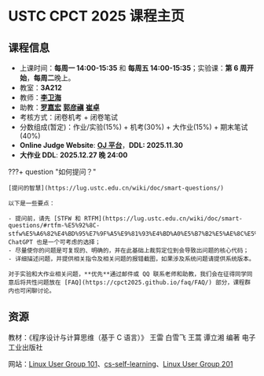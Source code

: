 # USTC CPCT 2025 课程主页

## 课程信息

- 上课时间：**每周一 14:00-15:35** 和 **每周五 14:00-15:35**；实验课：**第 6 周开始**，**每周二**晚上。
- 教室：**3A212**
- 教师：[**李卫海**](mailto:whli@ustc.edu.cn)
- 助教：[**罗嘉宏**](mailto:luojh@mail.ustc.edu.cn) [**郭彦禛**](mailto:yzhguo@mail.ustc.edu.cn) [**崔卓**](mailto:cuizhuo@mail.ustc.edu.cn)
- 考核方式：闭卷机考 + 闭卷笔试
- 分数组成(暂定)：作业/实验(15%) + 机考(30%) + 大作业(15%) + 期末笔试(40%)
- **Online Judge Website**: [**OJ 平台**](https://cscourse.ustc.edu.cn)，**DDL: 2025.11.30**
- **大作业 DDL**: **2025.12.27 晚 24:00**

???+ question "如何提问？"

    [提问的智慧](https://lug.ustc.edu.cn/wiki/doc/smart-questions/)

    以下是一些要点：

    - 提问前，请先 [STFW 和 RTFM](https://lug.ustc.edu.cn/wiki/doc/smart-questions/#rtfm-%E5%92%8C-stfw%E5%A6%82%E4%BD%95%E7%9F%A5%E9%81%93%E4%BD%A0%E5%B7%B2%E5%AE%8C%E5%85%A8%E6%90%9E%E7%A0%B8%E4%BA%86)，ChatGPT 也是一个可考虑的选择；
    - 尽量使你的问题是可复现的、明确的，并在此基础上裁剪定位到会导致出问题的核心代码；
    - 详细描述问题，并提供相关指令及相关问题的报错截图，如果涉及系统问题请提供系统版本。

    对于实验和大作业相关问题，**优先**通过邮件或 QQ 联系老师和助教，我们会在征得同学同意后将共性问题放在 [FAQ](https://cpct2025.github.io/faq/FAQ/) 部分，课程群内也可闲聊讨论。

## 资源

教材：《程序设计与计算思维（基于 C 语言）》 王雷 白雪飞 王蒿 谭立湘 编著 电子工业出版社

网站：[Linux User Group 101](https://101.lug.ustc.edu.cn/)、[cs-self-learning](https://csdiy.wiki/)、[Linux User Group 201](https://201.ustclug.org/)

